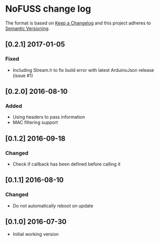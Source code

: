 # NoFUSS change log

The format is based on [Keep a Changelog](http://keepachangelog.com/)
and this project adheres to [Semantic Versioning](http://semver.org/).

## [0.2.1] 2017-01-05
### Fixed
- Including Stream.h to fix build error with latest ArduinoJson release (issue #1)

## [0.2.0] 2016-08-10

### Added
- Using headers to pass information
- MAC filtering support

## [0.1.2] 2016-09-18

### Changed
- Check if callback has been defined before calling it

## [0.1.1] 2016-08-10

### Changed
- Do not automatically reboot on update

## [0.1.0] 2016-07-30
- Initial working version
